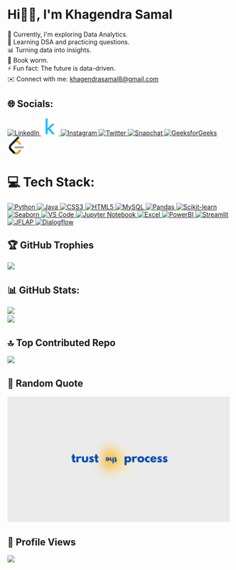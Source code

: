 # Hi👋🏻, I'm Khagendra Samal 
🔭 Currently, I'm exploring Data Analytics.<br>🌱 Learning DSA and practicing questions.<br>📊 Turning data into insights.<br>📖 Book worm.<br>⚡ Fun fact: The future is data-driven.<br>✉️ Connect with me: [khagendrasamal8@gmail.com](mailto:khagendrasamal8@gmail.com)<br>

## 🌐 Socials:
<a href="https://linkedin.com/in/khagendrasamal">
  <img src="https://img.icons8.com/?size=100&id=xuvGCOXi8Wyg&format=png&color=000000" width="40" height="40" alt="LinkedIn" style="border: none;"/>
</a>
<a href="https://kaggle.com/khagendrasamal">
  <img src="https://github.com/khagendrasamal1/khagendrasamal1/raw/main/4373210_kaggle_logo_logos_icon.png" width="40" height="40" alt="Kaggle" style="border: none;"/>
</a>
<a href="https://instagram.com/a1ok_sama1">
  <img src="https://img.icons8.com/?size=100&id=Xy10Jcu1L2Su&format=png&color=000000" width="40" height="40" alt="Instagram" style="border: none;"/>
</a>
<a href="https://twitter.com/khagendrasamal">
  <img src="https://img.icons8.com/?size=100&id=yoQabS8l0qpr&format=png&color=000000" width="40" height="40" alt="Twitter" style="border: none;"/>
</a>
<a href="https://www.snapchat.com/add/khagendrasamal">
  <img src="https://img.icons8.com/?size=100&id=KrtKMa6Fduil&format=png&color=000000" width="40" height="40" alt="Snapchat" style="border: none;"/>
</a>
<a href="https://auth.geeksforgeeks.org/user/khagendra_1">
  <img src="https://img.icons8.com/?size=100&id=AbQBhN9v62Ob&format=png&color=000000" width="40" height="40" alt="GeeksforGeeks" style="border: none;"/>
</a>
<a href="https://leetcode.com/khagendra_samal_1">
  <img src="https://github.com/khagendrasamal1/khagendrasamal1/raw/main/leetcode.png" width="40" height="40" alt="LeetCode" style="border: none;"/>
</a>

# 💻 Tech Stack:
[![Python](https://img.shields.io/badge/python-3670A0?style=for-the-badge&logo=python&logoColor=ffdd54) ![Java](https://img.shields.io/badge/java-%23ED8B00.svg?style=for-the-badge&logo=openjdk&logoColor=white) ![CSS3](https://img.shields.io/badge/css3-%231572B6.svg?style=for-the-badge&logo=css3&logoColor=white) ![HTML5](https://img.shields.io/badge/html5-%23E34F26.svg?style=for-the-badge&logo=html5&logoColor=white) ![MySQL](https://img.shields.io/badge/mysql-%2300000f.svg?style=for-the-badge&logo=mysql&logoColor=white) ![Pandas](https://img.shields.io/badge/pandas-%2300BFFF.svg?style=for-the-badge&logo=pandas&logoColor=white) ![Scikit-learn](https://img.shields.io/badge/scikit_learn-%23F7931E.svg?style=for-the-badge&logo=scikit-learn&logoColor=white) ![Seaborn](https://img.shields.io/badge/seaborn-%2324A4C1.svg?style=for-the-badge&logo=seaborn&logoColor=white) ![VS Code](https://img.shields.io/badge/VS%20Code-%23007ACC.svg?style=for-the-badge&logo=visual-studio-code&logoColor=white) ![Jupyter Notebook](https://img.shields.io/badge/Jupyter%20Notebook-%23F37626.svg?style=for-the-badge&logo=jupyter&logoColor=white) ![Excel](https://img.shields.io/badge/Microsoft%20Excel-%234B8BBE.svg?style=for-the-badge&logo=microsoft-excel&logoColor=white) ![PowerBI](https://img.shields.io/badge/Power%20BI-%23F2C811.svg?style=for-the-badge&logo=powerbi&logoColor=white) ![Streamlit](https://img.shields.io/badge/Streamlit-%23296DFF.svg?style=for-the-badge&logo=streamlit&logoColor=white) ![JFLAP](https://img.shields.io/badge/JFLAP-%23F5B7B1.svg?style=for-the-badge&logo=jflap&logoColor=white) ![Dialogflow](https://img.shields.io/badge/Google%20Dialogflow-%2300B2A9.svg?style=for-the-badge&logo=google-dialogflow&logoColor=white)
](https://github.com/khagendrasamal1)

## 🏆 GitHub Trophies
![](https://github-profile-trophy.vercel.app/?username=khagendrasamal1&theme=gitdimmed&no-frame=true&no-bg=true&margin-w=4)

## 📊 GitHub Stats:
![](https://github-readme-streak-stats.herokuapp.com/?user=khagendrasamal1&theme=dark&hide_border=false)<br/>
![](https://github-readme-stats.vercel.app/api/top-langs/?username=khagendrasamal1&theme=dark&hide_border=false&include_all_commits=true&count_private=false&layout=compact)

## 🔝 Top Contributed Repo
![](https://github-contributor-stats.vercel.app/api?username=khagendrasamal1&limit=5&theme=dark&combine_all_yearly_contributions=true)

## 🌟 Random Quote
<img src="./trust the process.png" alt="50-Day LeetCode Badge" width="500"/>

## 👀 Profile Views
[![](https://visitcount.itsvg.in/api?id=khagendrasamal1&icon=0&color=1)](https://visitcount.itsvg.in)
